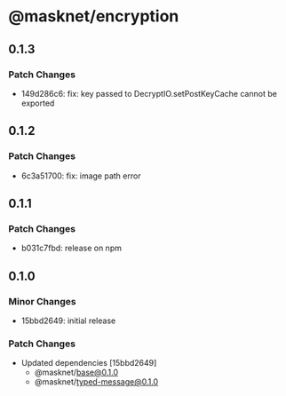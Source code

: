 # @masknet/encryption

## 0.1.3

### Patch Changes

- 149d286c6: fix: key passed to DecryptIO.setPostKeyCache cannot be exported

## 0.1.2

### Patch Changes

- 6c3a51700: fix: image path error

## 0.1.1

### Patch Changes

- b031c7fbd: release on npm

## 0.1.0

### Minor Changes

- 15bbd2649: initial release

### Patch Changes

- Updated dependencies [15bbd2649]
  - @masknet/base@0.1.0
  - @masknet/typed-message@0.1.0
